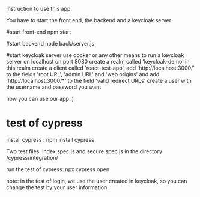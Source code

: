 instruction to use this app.

You have to start the front end, the backend and a keycloak server

#start front-end
npm start

#start backend
node back/server.js

#start keycloak server
use docker or any other means to run a keycloak server on localhost on port 8080
create a realm called 'keycloak-demo'
in this realm create a client called 'react-test-app', 
add 'http://localhost:3000/' to the fields 'root URL', 'admin URL' and 'web origins'
and add 'http://localhost:3000/*' to the field 'valid redirect URLs'
create a user with the username and password you want

now you can use our app :)


# test of cypress

install cypress : npm install cypress

Two test files: index.spec.js and secure.spec.js in the directory /cypress/integration/

run the test of cypress: npx cypress open

note: in the test of login, we use the user created in keycloak, so you can change the test by your user information.
